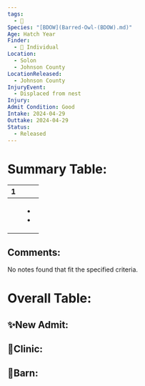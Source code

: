 ```yaml
---
tags:
  - 🦅
Species: "[BDOW](Barred-Owl-(BDOW).md)"
Age: Hatch Year
Finder:
  - 🧑 Individual
Location:
  - Solon
  - Johnson County
LocationReleased:
  - Johnson County
InjuryEvent:
  - Displaced from nest
Injury: 
Admit Condition: Good
Intake: 2024-04-29
Outtake: 2024-04-29
Status:
  - Released
---
```


# Summary Table:

<div><table class="dataview table-view-table"><thead class="table-view-thead"><tr class="table-view-tr-header"><th class="table-view-th"><span></span><span class="dataview small-text">1</span></th><th class="table-view-th"><span></span></th></tr></thead><tbody class="table-view-tbody"><tr><td><span></span></td><td><ul class="dataview dataview-ul dataview-result-list-ul"><li class="dataview-result-list-li"><span></span></li><li class="dataview-result-list-li"><span></span></li></ul></td></tr></tbody></table></div>

## Comments:

<p><span><p dir="auto">No notes found that fit the specified criteria.</p></span></p>

# Overall Table:

## ✨New Admit:



## 🏥Clinic:



## 🏡Barn:


